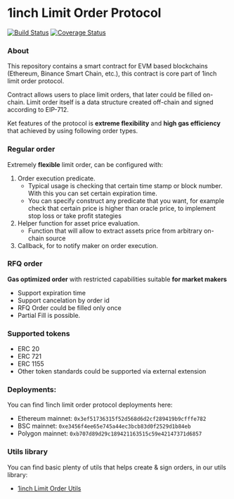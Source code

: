 # 1inch Limit Order Protocol

[![Build Status](https://github.com/1inch/limit-order-protocol/workflows/CI/badge.svg)](https://github.com/1inch/limit-order-protocol/actions)
[![Coverage Status](https://coveralls.io/repos/github/1inch/limit-order-protocol/badge.svg?branch=master)](https://coveralls.io/github/1inch/limit-order-protocol?branch=master)

### About

This repository contains a smart contract for EVM based blockchains (Ethereum, Binance Smart Chain, etc.), this contract
is core part of 1inch limit order protocol.

Contract allows users to place limit orders, that later could be filled on-chain.
Limit order itself is a data structure created off-chain and signed according to EIP-712.

Ket features of the protocol is **extreme flexibility** and **high gas efficiency** that achieved by using following order types.

### Regular order
Extremely **flexible** limit order, can be configured with:
1) Order execution predicate.
    - Typical usage is checking that certain time stamp or block number. With this you can set certain expiration time.
    - You can specify construct any predicate that you want, for example check that certain price is higher than oracle price, to implement stop loss or take profit stategies 
2) Helper function for asset price evaluation.
    - Function that will allow to extract assets price from arbitrary on-chain source
3) Callback, for to notify maker on order execution.

### RFQ order

**Gas optimized order** with restricted capabilities suitable **for market makers**

- Support expiration time
- Support cancelation by order id
- RFQ Order could be filled only once
- Partial Fill is possible.

### Supported tokens
- ERC 20
- ERC 721
- ERC 1155
- Other token standards could be supported via external extension

### Deployments:
You can find 1inch limit order protocol deployments here: 
- Ethereum mainnet: `0x3ef51736315f52d568d6d2cf289419b9cfffe782`
- BSC mainnet: `0xe3456f4ee65e745a44ec3bcb83d0f2529d1b84eb`
- Polygon mainnet: `0xb707d89d29c189421163515c59e42147371d6857`

### Utils library
You can find basic plenty of utils that helps create & sign orders, in our utils library:  
- [1inch Limit Order Utils](https://github.com/1inch/limit-order-protocol-utils) 
